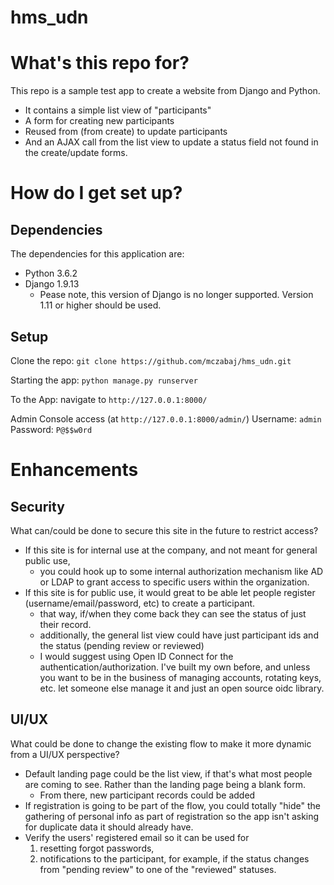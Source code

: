 # hms_udn #

# What's this repo for? #
This repo is a sample test app to create a website from Django and Python.
* It contains a simple list view of "participants"
* A form for creating new participants
* Reused from (from create) to update participants
* And an AJAX call from the list view to update a status field not found in the create/update forms.

# How do I get set up? #

## Dependencies ##
The dependencies for this application are:
* Python 3.6.2
* Django 1.9.13
  * Pease note, this version of Django is no longer supported. Version 1.11 or higher should be used.

## Setup ##
Clone the repo:
  `git clone https://github.com/mczabaj/hms_udn.git`

Starting the app:
  `python manage.py runserver`

To the App:
  navigate to `http://127.0.0.1:8000/`

Admin Console access (at `http://127.0.0.1:8000/admin/`)
  Username: `admin`
  Password: `P@$$w0rd`

# Enhancements #

## Security ##
What can/could be done to secure this site in the future to restrict access?
* If this site is for internal use at the company, and not meant for general public use,
  * you could hook up to some internal authorization mechanism like AD or LDAP to grant access to specific users within the organization.
* If this site is for public use, it would great to be able let people register (username/email/password, etc) to create a participant.
  * that way, if/when they come back they can see the status of just their record.
  * additionally, the general list view could have just participant ids and the status (pending review or reviewed)
  * I would suggest using Open ID Connect for the authentication/authorization. I've built my own before, and unless you want to be in the business of managing accounts, rotating keys, etc. let someone else manage it and just an open source oidc library.

## UI/UX ##
What could be done to change the existing flow to make it more dynamic from a UI/UX perspective?
* Default landing page could be the list view, if that's what most people are coming to see. Rather than the landing page being a blank form.
  * From there, new participant records could be added
* If registration is going to be part of the flow, you could totally "hide" the gathering of personal info as part of registration so the app isn't asking for duplicate data it should already have.
* Verify the users' registered email so it can be used for
  1) resetting forgot passwords,
  2) notifications to the participant, for example, if the status changes from "pending review" to one of the "reviewed" statuses.
